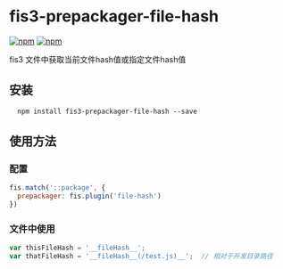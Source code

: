 fis3-prepackager-file-hash
=====================

[![npm](https://img.shields.io/npm/v/fis3-prepackager-file-hash.svg)](https://www.npmjs.com/package/fis3-prepackager-file-hash)
[![npm](https://img.shields.io/npm/dm/fis3-prepackager-file-hash.svg)](https://www.npmjs.com/package/fis3-prepackager-file-hash)

fis3 文件中获取当前文件hash值或指定文件hash值

## 安装

```html
  npm install fis3-prepackager-file-hash --save
```

## 使用方法

### 配置

```js
fis.match('::package', {
  prepackager: fis.plugin('file-hash')
})
```

### 文件中使用

```js
var thisFileHash = '__fileHash__';
var thatFileHash = '__fileHash__(/test.js)__';  // 相对于开发目录路径
```



